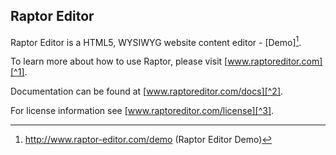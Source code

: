 Raptor Editor
---------------

Raptor Editor is a HTML5, WYSIWYG website content editor - [Demo][^4].

To learn more about how to use Raptor, please visit [www.raptoreditor.com][^1].

Documentation can be found at [www.raptoreditor.com/docs][^2].

For license information see [www.raptoreditor.com/license][^3].

[^1]: http://jqueryraptor.com/ (Download, usage examples and documentation)
[^2]: http://jqueryraptor.com/docs (Raptor documentation)
[^3]: http://jqueryraptor.com/license (Raptor license)
[^4]: http://www.raptor-editor.com/demo (Raptor Editor Demo)